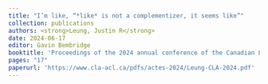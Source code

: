 ```yaml
---
title: "I’m like, “*like* is not a complementizer, it seems like”"
collection: publications
authors: <strong>Leung, Justin R</strong>
date: 2024-06-17
editor: Gavin Bembridge
booktitle: 'Proceedings of the 2024 annual conference of the Canadian Linguistic Association'
pages: "17"
paperurl: 'https://www.cla-acl.ca/pdfs/actes-2024/Leung-CLA-2024.pdf'
---
```

